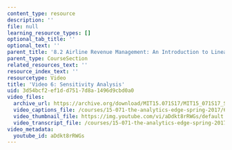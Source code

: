 ```yaml
---
content_type: resource
description: ''
file: null
learning_resource_types: []
optional_tab_title: ''
optional_text: ''
parent_title: '8.2 Airline Revenue Management: An Introduction to Linear Optimization '
parent_type: CourseSection
related_resources_text: ''
resource_index_text: ''
resourcetype: Video
title: 'Video 6: Sensitivity Analysis'
uid: 3d54bcf2-ef1d-d751-7d8a-1496d9cbd0a0
video_files:
  archive_url: https://archive.org/download/MIT15.071S17/MIT15_071S17_Session_8.2.10_300k.mp4
  video_captions_file: /courses/15-071-the-analytics-edge-spring-2017/600e80bb84e15bb09e12baba2f56599e_aDdkt8rRWGs.vtt
  video_thumbnail_file: https://img.youtube.com/vi/aDdkt8rRWGs/default.jpg
  video_transcript_file: /courses/15-071-the-analytics-edge-spring-2017/78552b8bfe538f2496938d46c90b09f9_aDdkt8rRWGs.pdf
video_metadata:
  youtube_id: aDdkt8rRWGs
---
```

